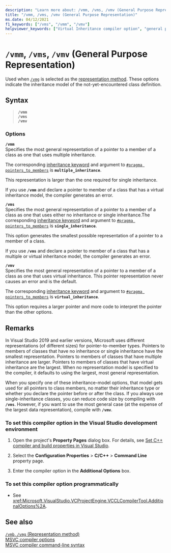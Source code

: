 ```yaml
---
description: "Learn more about: /vmm, /vms, /vmv (General Purpose Representation)"
title: "/vmm, /vms, /vmv (General Purpose Representation)"
ms.date: 04/12/2021
f1_keywords: ["/vms", "/vmm", "/vmv"]
helpviewer_keywords: ["Virtual Inheritance compiler option", "general purpose representation compiler options", "vms compiler option [C++]", "vmm compiler option [C++]", "/vmm compiler option [C++]", "-vmm compiler option [C++]", "-vms compiler option [C++]", "/vms compiler option [C++]", "vmv compiler option [C++]", "/vmv compiler option [C++]", "Single Inheritance compiler option", "-vmv compiler option [C++]"]
---
```

# `/vmm`, `/vms`, `/vmv` (General Purpose Representation)

Used when [`/vmg`](vmb-vmg-representation-method.md) is selected as the [representation method](vmb-vmg-representation-method.md). These options indicate the inheritance model of the not-yet-encountered class definition.

## Syntax

> **`/vmm`**\
> **`/vms`**\
> **`/vmv`**

### Options

**`/vmm`**\
Specifies the most general representation of a pointer to a member of a class as one that uses multiple inheritance.

The corresponding [inheritance keyword](../../cpp/inheritance-keywords.md) and argument to [`#pragma pointers_to_members`](../../preprocessor/pointers-to-members.md) is **`multiple_inheritance`**.

This representation is larger than the one required for single inheritance.

If you use **`/vmm`** and declare a pointer to member of a class that has a virtual inheritance model, the compiler generates an error.

**`/vms`**\
Specifies the most general representation of a pointer to a member of a class as one that uses either no inheritance or single inheritance.The corresponding [inheritance keyword](../../cpp/inheritance-keywords.md) and argument to [`#pragma pointers_to_members`](../../preprocessor/pointers-to-members.md) is **`single_inheritance`**.

This option generates the smallest possible representation of a pointer to a member of a class.

If you use **`/vms`** and declare a pointer to member of a class that has a multiple or virtual inheritance model, the compiler generates an error.

**`/vmv`**\
Specifies the most general representation of a pointer to a member of a class as one that uses virtual inheritance. This pointer representation never causes an error and is the default.

The corresponding [inheritance keyword](../../cpp/inheritance-keywords.md) and argument to [`#pragma pointers_to_members`](../../preprocessor/pointers-to-members.md) is **`virtual_inheritance`**.

This option requires a larger pointer and more code to interpret the pointer than the other options.

## Remarks

In Visual Studio 2019 and earlier versions, Microsoft uses different representations (of different sizes) for pointer-to-member types. Pointers to members of classes that have no inheritance or single inheritance have the smallest representation. Pointers to members of classes that have multiple inheritance are larger. Pointers to members of classes that have virtual inheritance are the largest. When no representation model is specified to the compiler, it defaults to using the largest, most general representation.

When you specify one of these inheritance-model options, that model gets used for all pointers to class members, no matter their inheritance type or whether you declare the pointer before or after the class. If you always use single-inheritance classes, you can reduce code size by compiling with **`/vms`**. However, if you want to use the most general case (at the expense of the largest data representation), compile with **`/vmv`**.

### To set this compiler option in the Visual Studio development environment

1. Open the project's **Property Pages** dialog box. For details, see [Set C++ compiler and build properties in Visual Studio](../working-with-project-properties.md).

1. Select the **Configuration Properties** > **C/C++** > **Command Line** property page.

1. Enter the compiler option in the **Additional Options** box.

### To set this compiler option programmatically

- See <xref:Microsoft.VisualStudio.VCProjectEngine.VCCLCompilerTool.AdditionalOptions%2A>.

## See also

[`/vmb`, `/vmg` (Representation method)](vmb-vmg-representation-method.md)<br/>
[MSVC compiler options](compiler-options.md)<br/>
[MSVC compiler command-line syntax](compiler-command-line-syntax.md)
